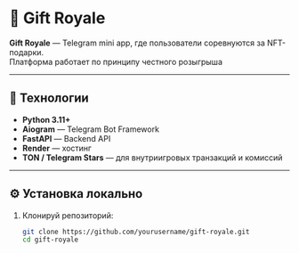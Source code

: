 # 🎁 Gift Royale

**Gift Royale** — Telegram mini app, где пользователи соревнуются за NFT-подарки.  
Платформа работает по принципу честного розыгрыша

---

## 🚀 Технологии
- **Python 3.11+**
- **Aiogram** — Telegram Bot Framework
- **FastAPI** — Backend API
- **Render** — хостинг
- **TON / Telegram Stars** — для внутриигровых транзакций и комиссий

---

## ⚙️ Установка локально

1. Клонируй репозиторий:
   ```bash
   git clone https://github.com/yourusername/gift-royale.git
   cd gift-royale

